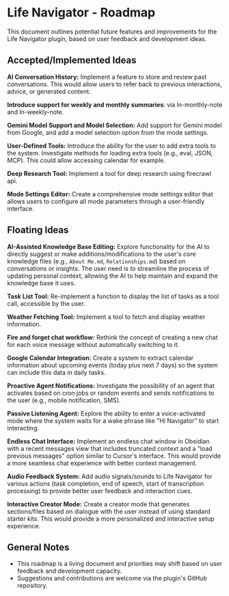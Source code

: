 # Life Navigator - Roadmap

This document outlines potential future features and improvements for the Life Navigator plugin, based on user feedback and development ideas.

## Accepted/Implemented Ideas

**AI Conversation History:**
Implement a feature to store and review past conversations. This would allow users to refer back to previous interactions, advice, or generated content.

**Introduce support for weekly and monthly summaries**:
via ln-monthly-note and ln-weekly-note.

**Gemini Model Support and Model Selection:**
Add support for Gemini model from Google, and add a model selection option from the mode settings.

**User-Defined Tools:**
Introduce the ability for the user to add extra tools to the system. Investigate methods for loading extra tools (e.g., eval, JSON, MCP). This could allow accessing calendar for example.

**Deep Research Tool:**
Implement a tool for deep research using firecrawl api.

**Mode Settings Editor:**
Create a comprehensive mode settings editor that allows users to configure all mode parameters through a user-friendly interface.

## Floating Ideas

**AI-Assisted Knowledge Base Editing:**
Explore functionality for the AI to directly suggest or make additions/modifications to the user's core knowledge files (e.g., `About Me.md`, `Relationships.md`) based on conversations or insights. The user need is to streamline the process of updating personal context, allowing the AI to help maintain and expand the knowledge base it uses.

**Task List Tool:**
Re-implement a function to display the list of tasks as a tool call, accessible by the user.

**Weather Fetching Tool:**
Implement a tool to fetch and display weather information.


**Fire and forget chat workflow:**
Rethink the concept of creating a new chat for each voice message without automatically switching to it.

**Google Calendar Integration:**
Create a system to extract calendar information about upcoming events (today plus next 7 days) so the system can include this data in daily tasks.

**Proactive Agent Notifications:**
Investigate the possibility of an agent that activates based on cron jobs or random events and sends notifications to the user (e.g., mobile notification, SMS).

**Passive Listening Agent:**
Explore the ability to enter a voice-activated mode where the system waits for a wake phrase like "Hi Navigator" to start interacting.

**Endless Chat Interface:**
Implement an endless chat window in Obsidian with a recent messages view that includes truncated context and a "load previous messages" option similar to Cursor's interface. This would provide a more seamless chat experience with better context management.

**Audio Feedback System:**
Add audio signals/sounds to Life Navigator for various actions (task completion, end of speech, start of transcription processing) to provide better user feedback and interaction cues.

**Interactive Creator Mode:**
Create a creator mode that generates sections/files based on dialogue with the user instead of using standard starter kits. This would provide a more personalized and interactive setup experience.

## General Notes

*   This roadmap is a living document and priorities may shift based on user feedback and development capacity.
*   Suggestions and contributions are welcome via the plugin's GitHub repository. 
